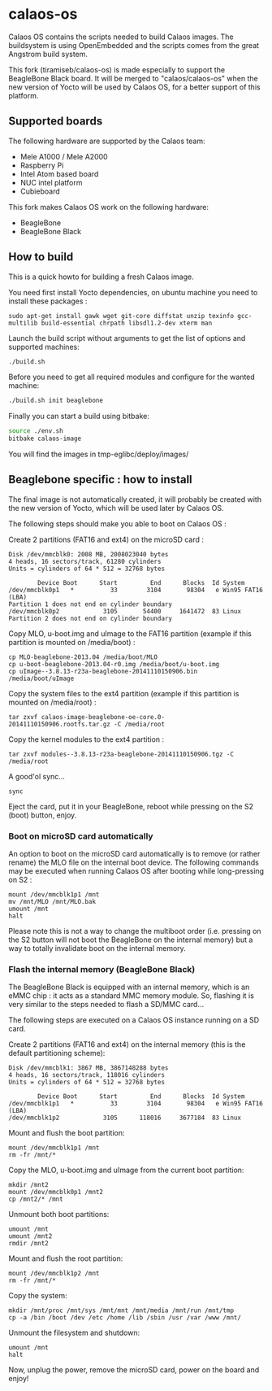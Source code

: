 calaos-os
=========

Calaos OS contains the scripts needed to build Calaos images. The buildsystem is using OpenEmbedded and the scripts comes from the great Angstrom build system.

This fork (tiramiseb/calaos-os) is made especially to support the BeagleBone Black board. It will be merged to "calaos/calaos-os" when the new version of Yocto will be used by Calaos OS, for a better support of this platform.


Supported boards
----------------

The following hardware are supported by the Calaos team:
- Mele A1000 / Mele A2000
- Raspberry Pi
- Intel Atom based board
- NUC intel platform
- Cubieboard

This fork makes Calaos OS work on the following hardware:
- BeagleBone
- BeagleBone Black

How to build
------------

This is a quick howto for building a fresh Calaos image.

You need first install Yocto dependencies, on ubuntu machine you need to install these packages : 
```
sudo apt-get install gawk wget git-core diffstat unzip texinfo gcc-multilib build-essential chrpath libsdl1.2-dev xterm man
```

Launch the build script without arguments to get the list of options and supported machines:
```bash
./build.sh
```

Before you need to get all required modules and configure for the wanted machine:
```bash
./build.sh init beaglebone
```

Finally you can start a build using bitbake:
```bash
source ./env.sh
bitbake calaos-image
```

You will find the images in tmp-eglibc/deploy/images/

Beaglebone specific : how to install
------------------------------------

The final image is not automatically created, it will probably be created with the new version of Yocto, which will be used later by Calaos OS.


The following steps should make you able to boot on Calaos OS :

Create 2 partitions (FAT16 and ext4) on the microSD card :
```
Disk /dev/mmcblk0: 2008 MB, 2008023040 bytes
4 heads, 16 sectors/track, 61280 cylinders
Units = cylinders of 64 * 512 = 32768 bytes

        Device Boot      Start         End      Blocks  Id System
/dev/mmcblk0p1   *          33        3104       98304   e Win95 FAT16 (LBA)
Partition 1 does not end on cylinder boundary
/dev/mmcblk0p2            3105       54400     1641472  83 Linux
Partition 2 does not end on cylinder boundary
```
Copy MLO, u-boot.img and uImage to the FAT16 partition (example if this partition is mounted on /media/boot) :
```
cp MLO-beaglebone-2013.04 /media/boot/MLO
cp u-boot-beaglebone-2013.04-r0.img /media/boot/u-boot.img
cp uImage--3.8.13-r23a-beaglebone-20141110150906.bin /media/boot/uImage
```
Copy the system files to the ext4 partition (example if this partition is mounted on /media/root) :
```
tar zxvf calaos-image-beaglebone-oe-core.0-20141110150906.rootfs.tar.gz -C /media/root
```
Copy the kernel modules to the ext4 partition :
```
tar zxvf modules--3.8.13-r23a-beaglebone-20141110150906.tgz -C /media/root
```
A good'ol sync...
```
sync
```
Eject the card, put it in your BeagleBone, reboot while pressing on the S2 (boot) button, enjoy.

### Boot on microSD card automatically

An option to boot on the microSD card automatically is to remove (or rather rename) the MLO file on the internal boot device. The following commands may be executed when running Calaos OS after booting while long-pressing on S2 :

```
mount /dev/mmcblk1p1 /mnt
mv /mnt/MLO /mnt/MLO.bak
umount /mnt
halt
```

Please note this is not a way to change the multiboot order (i.e. pressing on the S2 button will not boot the BeagleBone on the internal memory) but a way to totally invalidate boot on the internal memory.

### Flash the internal memory (BeagleBone Black)

The BeagleBone Black is equipped with an internal memory, which is an eMMC chip : it acts as a standard MMC memory module. So, flashing it is very similar to the steps needed to flash a SD/MMC card...

The following steps are executed on a Calaos OS instance running on a SD card.

Create 2 partitions (FAT16 and ext4) on the internal memory (this is the default partitioning scheme):
```
Disk /dev/mmcblk1: 3867 MB, 3867148288 bytes
4 heads, 16 sectors/track, 118016 cylinders
Units = cylinders of 64 * 512 = 32768 bytes

        Device Boot      Start         End      Blocks  Id System
/dev/mmcblk1p1   *          33        3104       98304   e Win95 FAT16 (LBA)
/dev/mmcblk1p2            3105      118016     3677184  83 Linux
```
Mount and flush the boot partition:
```
mount /dev/mmcblk1p1 /mnt
rm -fr /mnt/*
```
Copy the MLO, u-boot.img and uImage from the current boot partition:
```
mkdir /mnt2
mount /dev/mmcblk0p1 /mnt2
cp /mnt2/* /mnt
```
Unmount both boot partitions:
```
umount /mnt
umount /mnt2
rmdir /mnt2
```
Mount and flush the root partition:
```
mount /dev/mmcblk1p2 /mnt
rm -fr /mnt/*
```
Copy the system:
```
mkdir /mnt/proc /mnt/sys /mnt/mnt /mnt/media /mnt/run /mnt/tmp
cp -a /bin /boot /dev /etc /home /lib /sbin /usr /var /www /mnt/
```
Unmount the filesystem and shutdown:
```
umount /mnt
halt
```
Now, unplug the power, remove the microSD card, power on the board and enjoy!
